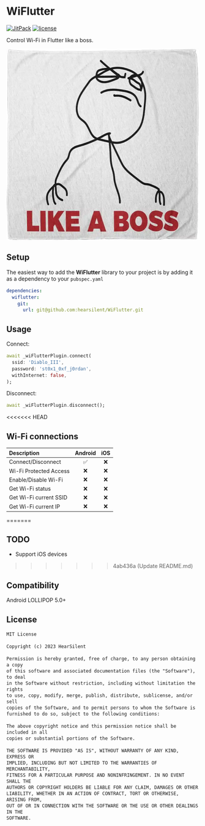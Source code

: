 # WiFlutter
[![JitPack](https://jitpack.io/v/hearsilent/WiFlutter.svg)](https://jitpack.io/#hearsilent/WiFlutter)
[![license](https://img.shields.io/github/license/hearsilent/TagEditText.svg)](https://github.com/hearsilent/TagEditText/blob/main/LICENSE)

Control Wi-Fi in Flutter like a boss.

<img src="https://github.com/hearsilent/WiFlutter/raw/main/screenshots/like_a_boss.webp" height="500">

## Setup

The easiest way to add the **WiFlutter** library to your project is by adding it as a dependency to your `pubspec.yaml`
```yaml
dependencies:
  wiflutter:
    git:
      url: git@github.com:hearsilent/WiFlutter.git
```

## Usage

Connect:
```dart
await _wiFlutterPlugin.connect(
  ssid: 'Diablo_III',
  password: 'st0x1_0xf_j0rdan',
  withInternet: false,
);
```

Disconnect:
```dart
await _wiFlutterPlugin.disconnect();
```

<<<<<<< HEAD
## Wi-Fi connections
|                      Description                      |      Android       |         iOS          |
| :---------------------------------------------------- | :----------------: | :------------------: |
| Connect/Disconnect  									| :white_check_mark: |  :x:  				|
| Wi-Fi Protected Access								| :x:				 |  :x:  				|
| Enable/Disable Wi-Fi                       			| :x: 				 |  :x:  				|
| Get Wi-Fi status                                   	| :x: 				 |  :x:  				|
| Get Wi-Fi current SSID                                | :x: 				 |  :x:  				|
| Get Wi-Fi current IP                                	| :x: 				 |  :x:  				|

=======
## TODO
- Support iOS devices
>>>>>>> 4ab436a (Update README.md)

## Compatibility

Android LOLLIPOP 5.0+

## License

    MIT License

    Copyright (c) 2023 HearSilent

    Permission is hereby granted, free of charge, to any person obtaining a copy
    of this software and associated documentation files (the "Software"), to deal
    in the Software without restriction, including without limitation the rights
    to use, copy, modify, merge, publish, distribute, sublicense, and/or sell
    copies of the Software, and to permit persons to whom the Software is
    furnished to do so, subject to the following conditions:

    The above copyright notice and this permission notice shall be included in all
    copies or substantial portions of the Software.

    THE SOFTWARE IS PROVIDED "AS IS", WITHOUT WARRANTY OF ANY KIND, EXPRESS OR
    IMPLIED, INCLUDING BUT NOT LIMITED TO THE WARRANTIES OF MERCHANTABILITY,
    FITNESS FOR A PARTICULAR PURPOSE AND NONINFRINGEMENT. IN NO EVENT SHALL THE
    AUTHORS OR COPYRIGHT HOLDERS BE LIABLE FOR ANY CLAIM, DAMAGES OR OTHER
    LIABILITY, WHETHER IN AN ACTION OF CONTRACT, TORT OR OTHERWISE, ARISING FROM,
    OUT OF OR IN CONNECTION WITH THE SOFTWARE OR THE USE OR OTHER DEALINGS IN THE
    SOFTWARE.


